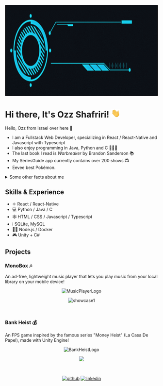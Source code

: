 
<img alt="banner" src="https://github.com/ozzs/ozzs/blob/main/BannerGIF.gif" height="300"/>

# Hi there, It's Ozz Shafriri! <img src="https://github.com/ozzs/ozzs/blob/main/wave.gif" width="30px">

Hello, Ozz from Israel over here 👐
* I am a Fullstack Web Developer, specializing in React / React-Native and Javascript with Typescript
* I also enjoy programming in Java, Python and C 👨🏽‍💻
* The last book I read is _Warbreaker_ by Brandon Sanderson 📚
* My SeriesGuide app currently contains over 200 shows 📺
* Eevee best Pokémon.

<details>
  <summary>Some other facts about me</summary>
  <br>
  <p><i>Alexa, play "Fly Away From Here" by Aerosmith 🎶</i><p>

  - My go-to jam when coding: rap or anime openings. depends on the mood. ⭐
  - Breaking Bad is the best show of all time. The Office is a close second. 🎥
  - Favorite superhero: Spider-Man 🕷️
  - Quote to live by:   ***“Great Minds Discuss Ideas,
                        Average Minds Discuss Events,
                        Small Minds Discuss People.”*** 👌

  ![My github stats](https://github-readme-stats.vercel.app/api?username=ozzs&show_icons=true&theme=nord)
  <br><br>
</details>

## Skills & Experience
* ⚛️ React / React-Native
* 💻 Python / Java / C
* 🕸️ HTML / CSS / Javascript / Typescript
* ℹ️ SQLite, MySQL
* :man_technologist: Node.js / Docker
* :video_game: Unity + C#

## Projects
### MonoBox 🎶
An ad-free, lightweight music player that lets you play music from your local library on your mobile device! 
<p align="center">
  <img alt="MusicPlayerLogo" src="https://github.com/ozzs/musicPlayer/blob/main/assets/MonoBoxLogo.png" width="300">
</p>
<p align="center">
<img alt="showcase1" src="https://github.com/ozzs/monobox/blob/main/assets/media/Showcase1.gif" height="500"/>
</p>
<br />

### Bank Heist 💰
An FPS game inspired by the famous series "Money Heist" (La Casa De Papel), made with Unity Engine!
<p align="center">
  <img alt="BankHeistLogo" src="https://github.com/ozzs/bank-heist/blob/main/media/BankHeistPNG.png" width="400"/>
</p>
<p align="center">
  <img src="https://github.com/ozzs/bank-heist/blob/main/media/GameGIF.gif" width="500" />
</p>
<br />

<p align="center">
  <a href="https://github.com/ozzs"><img src='https://cdn.jsdelivr.net/npm/simple-icons@3.0.1/icons/github.svg' alt='github' height='40'></a> 
  <a href="https://www.linkedin.com/in/ozz-shafriri/"><img src='https://cdn.jsdelivr.net/npm/simple-icons@3.0.1/icons/linkedin.svg' alt='linkedin' height='40'></a>
</p>
